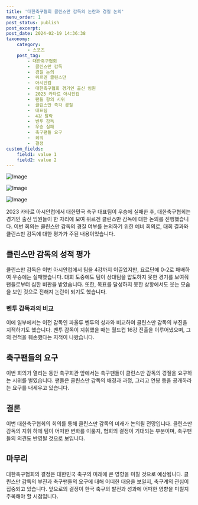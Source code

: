 ```yaml
---
title: '대한축구협회 클린스만 감독의 논란과 경질 논의'
menu_order: 1
post_status: publish
post_excerpt: 
post_date: 2024-02-19 14:36:38
taxonomy:
    category:
        - 스포츠
    post_tag:
        - 대한축구협회
        -  클린스만 감독
        -  경질 논의
        -  위르겐 클린스만
        -  아시안컵
        -  대한축구협회 경기인 출신 임원
        -  2023 카타르 아시안컵
        -  팬들 항의 시위
        -  클린스만 즉각 경질
        -  대표팀
        -  4강 탈락
        -  벤투 감독
        -  우승 실패
        -  축구팬들 요구
        -  회의
        -  결정
custom_fields:
    field1: value 1
    field2: value 2
---
```


![Image](https://imgnews.pstatic.net/image/001/2024/02/13/PYH2024021307920001300_P4_20240213144508025.jpg?type=w647)

![Image](https://imgnews.pstatic.net/image/001/2024/02/13/PYH2024020818240001300_P4_20240213144508030.jpg?type=w647)

![Image](https://imgnews.pstatic.net/image/001/2024/02/13/PYH2024021307810001300_P4_20240213144508034.jpg?type=w647)

2023 카타르 아시안컵에서 대한민국 축구 대표팀이 우승에 실패한 후, 대한축구협회는 경기인 출신 임원들이 한 자리에 모여 위르겐 클린스만 감독에 대한 논의를 진행했습니다. 이번 회의는 클린스만 감독의 경질 여부를 논의하기 위한 예비 회의로, 대회 결과와 클린스만 감독에 대한 평가가 주된 내용이었습니다.
## 클린스만 감독의 성적 평가
클린스만 감독은 이번 아시안컵에서 팀을 4강까지 이끌었지만, 요르단에 0-2로 패배하여 우승에는 실패했습니다. 대회 도중에도 팀이 상대팀을 압도하지 못한 경기를 보여줘 팬들로부터 심한 비판을 받았습니다. 또한, 목표를 달성하지 못한 상황에서도 웃는 모습을 보인 것으로 전해져 논란이 되기도 했습니다.
### 벤투 감독과의 비교
이에 일부에서는 이전 감독인 파울루 벤투의 성과와 비교하여 클린스만 감독의 부진을 지적하기도 했습니다. 벤투 감독이 지휘했을 때는 월드컵 16강 진출을 이루어냈으며, 그의 전적을 훼손했다는 지적이 나왔습니다.
## 축구팬들의 요구
이번 회의가 열리는 동안 축구회관 앞에서는 축구팬들이 클린스만 감독의 경질을 요구하는 시위를 벌였습니다. 팬들은 클린스만 감독의 배경과 과정, 그리고 연봉 등을 공개하라는 요구를 내세우고 있습니다.
## 결론
이번 대한축구협회의 회의를 통해 클린스만 감독의 미래가 논의될 전망입니다. 클린스만 감독의 지휘 하에 팀이 어떠한 변화를 이룰지, 협회의 결정이 기대되는 부분이며, 축구팬들의 의견도 반영될 것으로 보입니다.
## 마무리
대한축구협회의 결정은 대한민국 축구의 미래에 큰 영향을 미칠 것으로 예상됩니다. 클린스만 감독의 부진과 축구팬들의 요구에 대해 어떠한 대응을 보일지, 축구계의 관심이 집중되고 있습니다. 앞으로의 결정이 한국 축구의 발전과 성과에 어떠한 영향을 미칠지 주목해야 할 시점입니다.
